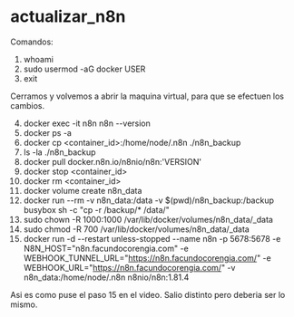 # actualizar_n8n

Comandos:

1. whoami
2. sudo usermod -aG docker USER
3. exit

Cerramos y volvemos a abrir la maquina virtual, para que se efectuen los cambios.

4. docker exec -it n8n n8n --version
5. docker ps -a
6. docker cp <container_id>:/home/node/.n8n ./n8n_backup
7. ls -la ./n8n_backup
8. docker pull docker.n8n.io/n8nio/n8n:'VERSION'
9. docker stop <container_id> 
10. docker rm <container_id>
11. docker volume create n8n_data
12. docker run --rm -v n8n_data:/data -v $(pwd)/n8n_backup:/backup busybox sh -c "cp -r /backup/* /data/"
13. sudo chown -R 1000:1000 /var/lib/docker/volumes/n8n_data/_data
14. sudo chmod -R 700 /var/lib/docker/volumes/n8n_data/_data
15. docker run -d --restart unless-stopped --name n8n -p 5678:5678 -e N8N_HOST="n8n.facundocorengia.com" -e WEBHOOK_TUNNEL_URL="https://n8n.facundocorengia.com/" -e WEBHOOK_URL="https://n8n.facundocorengia.com/" -v n8n_data:/home/node/.n8n n8nio/n8n:1.81.4

Asi es como puse el paso 15 en el video.
Salio distinto pero deberia ser lo mismo.

